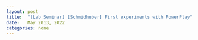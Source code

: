 ```yaml
---
layout: post
title:  "[Lab Seminar] [Schmidhuber] First experiments with PowerPlay"
date:   May 2013, 2022
categories: none
---
```










 

